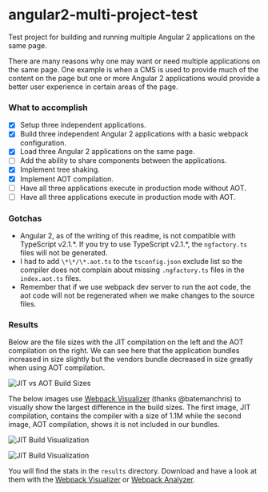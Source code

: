 # angular2-multi-project-test

Test project for building and running multiple Angular 2 applications on the same page.

There are many reasons why one may want or need multiple applications on the same page. One example is when a CMS is used to provide much of the content on the page but one or more Angular 2 applications would provide a better user experience in certain areas of the page.

### What to accomplish

- [x] Setup three independent applications.
- [x] Build three independent Angular 2 applications with a basic webpack configuration.
- [x] Load three Angular 2 applications on the same page.
- [ ] Add the ability to share components between the applications.
- [x] Implement tree shaking.
- [x] Implement AOT compilation.
- [ ] Have all three applications execute in production mode without AOT.
- [ ] Have all three applications execute in production mode with AOT.

### Gotchas

- Angular 2, as of the writing of this readme, is not compatible with TypeScript v2.1.\*. If you try to use TypeScript v2.1.\*, the `ngfactory.ts` files will not be generated.
- I had to add `\*\*/\*.aot.ts` to the `tsconfig.json` exclude list so the compiler does not complain about missing `.ngfactory.ts` files in the `index.aot.ts` files.
- Remember that if we use webpack dev server to run the aot code, the aot code will not be regenerated when we make changes to the source files.

### Results

Below are the file sizes with the JIT compilation on the left and the AOT compilation on the right. We can see here that the application bundles increased in size slightly but the vendors bundle decreased in size greatly when using AOT compilation.

![JIT vs AOT Build Sizes](https://raw.githubusercontent.com/patrickhousley/angular2-multi-project-test/master/results/JIT%20vs%20AOT%20Build%20Sizes.png)

The below images use [Webpack Visualizer](https://chrisbateman.github.io/webpack-visualizer/) (thanks @batemanchris) to visually show the largest difference in the build sizes. The first image, JIT compilation, contains the compiler with a size of 1.1M while the second image, AOT compilation, shows it is not included in our bundles.

![JIT Build Visualization](https://raw.githubusercontent.com/patrickhousley/angular2-multi-project-test/master/results/JIT%20Build%20Visualization.png)

![JIT Build Visualization](https://raw.githubusercontent.com/patrickhousley/angular2-multi-project-test/master/results/AOT%20Build%20Visualization.png)

You will find the stats in the `results` directory. Download and have a look at them with the [Webpack Visualizer](https://chrisbateman.github.io/webpack-visualizer/) or [Webpack Analyzer](http://webpack.github.io/analyse/).
